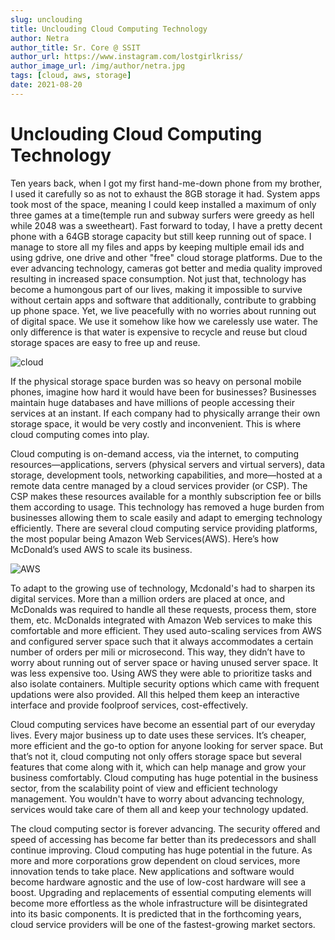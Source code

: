 ```yaml
---
slug: unclouding
title: Unclouding Cloud Computing Technology
author: Netra
author_title: Sr. Core @ SSIT
author_url: https://www.instagram.com/lostgirlkriss/
author_image_url: /img/author/netra.jpg
tags: [cloud, aws, storage]
date: 2021-08-20
---
```


# Unclouding Cloud Computing Technology

Ten years back, when I got my first hand-me-down phone from my brother, I used it carefully so as not to exhaust the 8GB storage it had. System apps took most of the space, meaning I could keep installed a maximum of only three games at a time(temple run and subway surfers were greedy as hell while 2048 was a sweetheart). Fast forward to today, I have a pretty decent phone with a 64GB storage capacity but still keep running out of space. I manage to store all my files and apps by keeping multiple email ids and using gdrive, one drive and other "free" cloud storage platforms.<!--truncate-->
Due to the ever advancing technology, cameras got better and media quality improved resulting in increased space consumption. Not just that, technology has become a humongous part of our lives, making it impossible to survive without certain apps and software that additionally, contribute to grabbing up phone space.
Yet, we live peacefully with no worries about running out of digital space. We use it somehow like how we carelessly use water. The only difference is that water is expensive to recycle and reuse but cloud storage spaces are easy to free up and reuse.

![cloud](https://media.istockphoto.com/photos/cloud-computing-picture-id963131214?k=6&m=963131214&s=612x612&w=0&h=UHJ_failyJG21iY64NqzeGfPA0-6ST0Y3h-1EWpITUM=)

If the physical storage space burden was so heavy on personal mobile phones, imagine how hard it would have been for businesses? Businesses maintain huge databases and have millions of people accessing their services at an instant. If each company had to physically arrange their own storage space, it would be very costly and inconvenient. This is where cloud computing comes into play.

Cloud computing is on-demand access, via the internet, to computing resources—applications, servers (physical servers and virtual servers), data storage, development tools, networking capabilities, and more—hosted at a remote data centre managed by a cloud services provider (or CSP). The CSP makes these resources available for a monthly subscription fee or bills them according to usage.
This technology has removed a huge burden from businesses allowing them to scale easily and adapt to emerging technology efficiently.
There are several cloud computing service providing platforms, the most popular being Amazon Web Services(AWS). Here’s how McDonald’s used AWS to scale its business.

![AWS](https://imgix.datadoghq.com/img/solutions/aws-hero.png?ch=Width&fit=max&auto=compress&auto=format)

To adapt to the growing use of technology, Mcdonald's had to sharpen its digital services. More than a million orders are placed at once, and McDonalds was required to handle all these requests, process them, store them, etc. McDonalds integrated with Amazon Web services to make this comfortable and more efficient. They used auto-scaling services from AWS and configured server space such that it always accommodates a certain number of orders per mili or microsecond. This way, they didn’t have to worry about running out of server space or having unused server space. It was less expensive too. Using AWS they were able to prioritize tasks and also isolate containers. Multiple security options which came with frequent updations were also provided. All this helped them keep an interactive interface and provide foolproof services, cost-effectively.

Cloud computing services have become an essential part of our everyday lives. Every major business up to date uses these services. It’s cheaper, more efficient and the go-to option for anyone looking for server space. But that’s not it, cloud computing not only offers storage space but several features that come along with it, which can help manage and grow your business comfortably. Cloud computing has huge potential in the business sector, from the scalability point of view and efficient technology management. You wouldn't have to worry about advancing technology, services would take care of them all and keep your technology updated.

The cloud computing sector is forever advancing. The security offered and speed of accessing has become far better than its predecessors and shall continue improving. Cloud computing has huge potential in the future. As more and more corporations grow dependent on cloud services, more innovation tends to take place. New applications and software would become hardware agnostic and the use of low-cost hardware will see a boost. Upgrading and replacements of essential computing elements will become more effortless as the whole infrastructure will be disintegrated into its basic components. It is predicted that in the forthcoming years, cloud service providers will be one of the fastest-growing market sectors.
